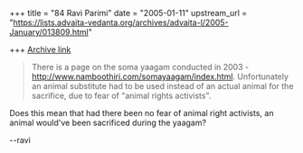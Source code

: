+++
title = "84 Ravi Parimi"
date = "2005-01-11"
upstream_url = "https://lists.advaita-vedanta.org/archives/advaita-l/2005-January/013809.html"

+++
[Archive link](https://lists.advaita-vedanta.org/archives/advaita-l/2005-January/013809.html)

> There is a page on the soma yaagam conducted in 2003 -
> http://www.namboothiri.com/somayaagam/index.html. Unfortunately an
> animal substitute had to be used instead of an actual animal for the
> sacrifice, due to fear of "animal rights activists". 

Does this mean that had there been no fear of animal right activists,
an animal would've been sacrificed during the yaagam?

--ravi

